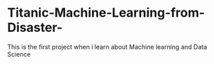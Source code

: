 # Titanic-Machine-Learning-from-Disaster-

This is the first project when i learn about Machine learning and Data Science
